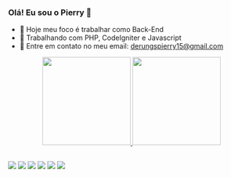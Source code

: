 ### Olá! Eu sou o Pierry 👋

- 🔭 Hoje meu foco é trabalhar como Back-End
- 🌱 Trabalhando com PHP, CodeIgniter e Javascript 
- 👯 Entre em contato no meu email: derungspierry15@gmail.com

<div align="center">
  <a href="https://www.linkedin.com/in/pierryy/">
  <img height="180em" src="https://github-readme-stats.vercel.app/api?username=Pierryyy&show_icons=true&theme=dracula&include_all_commits=true&count_private=true"/>
  <img height="180em" src="https://github-readme-stats.vercel.app/api/top-langs/?username=Pierryyy&layout=compact&langs_count=7&theme=dracula"/>
</div>

  ##

<div> 
  <a href="https://www.youtube.com/channel/UC-8I_eju_vETKVcYBen8Evg" target="_blank"><img src="https://img.shields.io/badge/YouTube-FF0000?style=for-the-badge&logo=youtube&logoColor=white" target="_blank"></a>
  <a href="https://instagram.com/Pierrykkj" target="_blank"><img src="https://img.shields.io/badge/-Instagram-%23E4405F?style=for-the-badge&logo=instagram&logoColor=white" target="_blank"></a>
 	<a href="https://www.twitch.tv/pierryjooj" target="_blank"><img src="https://img.shields.io/badge/Twitch-9146FF?style=for-the-badge&logo=twitch&logoColor=white" target="_blank"></a>
 <a href="https://discord.gg/64z7Yrwvgj" target="_blank"><img src="https://img.shields.io/badge/Discord-7289DA?style=for-the-badge&logo=discord&logoColor=white" target="_blank"></a> 
  <a href = "mailto:derungspierry15@gmail.com"><img src="https://img.shields.io/badge/-Gmail-%23333?style=for-the-badge&logo=gmail&logoColor=white" target="_blank"></a>
  <a href="https://www.linkedin.com/in/pierryy/" target="_blank"><img src="https://img.shields.io/badge/-LinkedIn-%230077B5?style=for-the-badge&logo=linkedin&logoColor=white" target="_blank"></a> 
 

 
</div>
